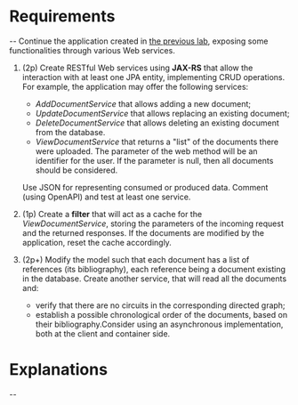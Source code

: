 # **Requirements**
--
Continue the application created in [the previous lab](https://profs.info.uaic.ro/~acf/tj/labs/lab_07.html), exposing some functionalities through various Web services.

1.  (2p) Create RESTful Web services using **JAX-RS** that allow the interaction with at least one JPA entity, implementing CRUD operations. For example, the application may offer the following services:
 
    -   _AddDocumentService_ that allows adding a new document;
    -   _UpdateDocumentService_ that allows replacing an existing document;
    -   _DeleteDocumentService_ that allows deleting an existing document from the database.
    -   _ViewDocumentService_ that returns a "list" of the documents there were uploaded. The parameter of the web method will be an identifier for the user. If the parameter is null, then all documents should be considered.
    
    Use JSON for representing consumed or produced data. Comment (using OpenAPI) and test at least one service.
    
2.  (1p) Create a **filter** that will act as a cache for the _ViewDocumentService_, storing the parameters of the incoming request and the returned responses. If the documents are modified by the application, reset the cache accordingly.
    
3.  (2p+) Modify the model such that each document has a list of references (its bibliography), each reference being a document existing in the database. Create another service, that will read all the documents and:
    -   verify that there are no circuits in the corresponding directed graph;
    -   establish a possible chronological order of the documents, based on their bibliography.Consider using an asynchronous implementation, both at the client and container side.

# **Explanations**
--
